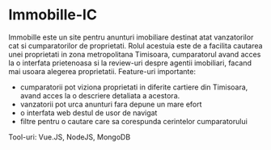 # Immobille-IC

Immobille este un site pentru anunturi imobiliare destinat atat vanzatorilor cat si cumparatorilor de proprietati.
Rolul acestuia este de a facilita cautarea unei proprietati in zona metropolitana Timisoara, cumparatorul avand acces la o interfata prietenoasa si la review-uri despre agentii imobiliari, facand mai usoara alegerea proprietatii.
Feature-uri importante:
- cumparatorii pot viziona proprietati in diferite cartiere din Timisoara, avand acces la o descriere detaliata a acestora.
- vanzatorii pot urca anunturi fara depune un mare efort
- o interfata web destul de usor de navigat
- filtre pentru o cautare care sa corespunda cerintelor cumparatorului
  
Tool-uri: Vue.JS, NodeJS, MongoDB
